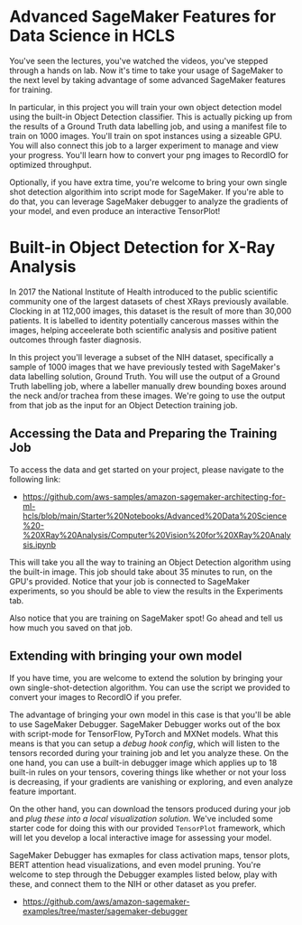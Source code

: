 # Advanced SageMaker Features for Data Science in HCLS
You've seen the lectures, you've watched the videos, you've stepped through a hands on lab. Now it's time to take your usage of SageMaker to the next level by taking advantage of some advanced SageMaker features for training.

In particular, in this project you will train your own object detection model using the built-in Object Detection classifier. This is actually picking up from the results of a Ground Truth data labelling job, and using a manifest file to train on 1000 images. You'll train on spot instances using a sizeable GPU. You will also connect this job to a larger experiment to manage and view your progress. You'll learn how to convert your png images to RecordIO for optimized throughput.

Optionally, if you have extra time, you're welcome to bring your own single shot detection algorithim into script mode for SageMaker. If you're able to do that, you can leverage SageMaker debugger to analyze the gradients of your model, and even produce an interactive TensorPlot! 

# Built-in Object Detection for X-Ray Analysis
In 2017 the National Institute of Health introduced to the public scientific community one of the largest datasets of chest XRays previously available. Clocking in at 112,000 images, this dataset is the result of more than 30,000 patients. It is labelled to identity potentially cancerous masses within the images, helping acceelerate both scientific analysis and positive patient outcomes through faster diagnosis.

In this project you'll leverage a subset of the NIH dataset, specifically a sample of 1000 images that we have previously tested with SageMaker's data labelling solution, Ground Truth. You will use the output of a Ground Truth labelling job, where a labeller manually drew bounding boxes around the neck and/or trachea from these images. We're going to use the output from that job as the input for an Object Detection training job.

## Accessing the Data and Preparing the Training Job
To access the data and get started on your project, please navigate to the following link:

- https://github.com/aws-samples/amazon-sagemaker-architecting-for-ml-hcls/blob/main/Starter%20Notebooks/Advanced%20Data%20Science%20-%20XRay%20Analysis/Computer%20Vision%20for%20XRay%20Analysis.ipynb

This will take you all the way to training an Object Detection algorithm using the built-in image. This job should take about 35 minutes to run, on the GPU's provided. Notice that your job is connected to SageMaker experiments, so you should be able to view the results in the Experiments tab.

Also notice that you are training on SageMaker spot! Go ahead and tell us how much you saved on that job. 

## Extending with bringing your own model
If you have time, you are welcome to extend the solution by bringing your own single-shot-detection algorithm. You can use the script we provided to convert your images to RecordIO if you prefer.

The advantage of bringing your own model in this case is that you'll be able to use SageMaker Debugger. SageMaker Debugger works out of the box with script-mode for TensorFlow, PyTorch and MXNet models. What this means is that you can setup a _debug hook config_, which will listen to the tensors recorded during your training job and let you analyze these. On the one hand, you can use a built-in debugger image which applies up to 18 built-in rules on your tensors, covering things like whether or not your loss is decreasing, if your gradients are vanishing or exploring, and even analyze feature important.

On the other hand, you can download the tensors produced during your job and _plug these into a local visualization solution._ We've included some starter code for doing this with our provided `TensorPlot` framework, which will let you develop a local interactive image for assessing your model.

SageMaker Debugger has exmaples for class activation maps, tensor plots, BERT attention head visualizations, and even model pruning. You're welcome to step through the Debugger examples listed below, play with these, and connect them to the NIH or other dataset as you prefer. 

- https://github.com/aws/amazon-sagemaker-examples/tree/master/sagemaker-debugger